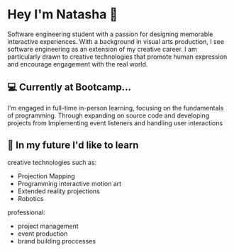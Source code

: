 
# Hey I'm Natasha 👾

Software engineering student with a passion for designing memorable interactive experiences. With a background in visual arts production, I see software engineering as an extension of my creative career. I am particularly drawn to creative technologies that promote human expression and encourage engagement with the real world.

## 💻 Currently at Bootcamp...

I'm engaged in full-time in-person learning, focusing on the fundamentals of programming. Through expanding on source code and developing projects from Implementing event listeners and handling user interactions


## 🔮 In my future I'd like to learn

creative technologies such as:
  - Projection Mapping
  - Programming interactive motion art 
  - Extended reality projections 
  - Robotics
  
professional:
  - project management 
  - event production 
  - brand building proccesses 

